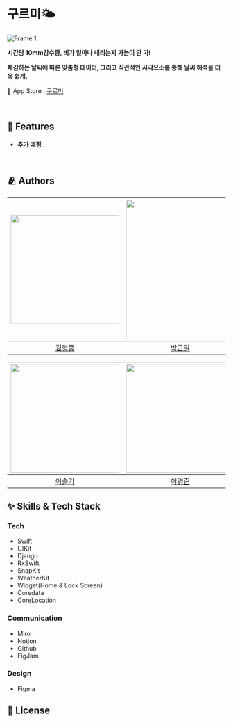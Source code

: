 # 구르미🌤

![Frame 1](https://user-images.githubusercontent.com/63584245/205135938-0a460b46-510f-4c6e-820d-68f923c177a5.svg)


**시간당 10mm강수량, 비가 얼마나 내리는지 가늠이 안 가!**

**체감하는 날씨에 따른 맞춤형 데이터, 그리고 직관적인 시각요소를 통해 날씨 해석을 더욱 쉽게.**

🔗 App Store : <a href="https://apps.apple.com/kr/app/kloudy-charactercheck-weather/id6444051667">구르미</a>

</br>

## :pushpin: Features

- **추가 예정**

</br>

## :people_hugging: Authors
| <a href="https://github.com/dkdo1406"><img height="250px" width="250px" src="https://user-images.githubusercontent.com/63584245/205136081-bb5477d3-858f-4556-b5e7-32d7572c1f27.png"/></a>|<a href="https://github.com/Valentino1994"><img height="321px" width="250px" src="https://user-images.githubusercontent.com/63584245/205136092-b0a517dc-f651-4e4b-a8e6-06be3b9ac68f.jpeg"/></a>|<a href="https://github.com/Byeonjinha"><img height="250px" width="250px" src="https://user-images.githubusercontent.com/63584245/205136084-6854d3c2-3b83-4b00-b3e2-018b58c625c9.png"/></a>|<a href="https://github.com/yys88699"><img height="188px" width="250px" src="https://user-images.githubusercontent.com/63584245/205136074-6df973df-1fc7-43a6-9355-53059c6f6373.jpeg"/></a>|
|:---:|:---:|:---:|:---:|
|<a href="https://github.com/dkdo1406">김형중</a>|<a href="https://github.com/Valentino1994">박근일</a>|<a href="https://github.com/Byeonjinha">변진하</a>|<a href="https://github.com/yys88699">윤영서</a>|

|<a href="https://github.com/sseulkii"><img height="250px" width="250px" src="https://user-images.githubusercontent.com/63584245/205136090-c8c0cefe-9e75-48e1-b35c-b7181ffdf71d.png"/></a>|<a href="https://github.com/2youngjun"><img height="250px" width="250px" src="https://user-images.githubusercontent.com/63584245/205136479-3dac6190-e9fd-4cd4-ae08-14440f9f00a6.jpg"/></a>|<a href="https://github.com/Juhwa-Lee1023"><img height="250px" width="250px" src="https://user-images.githubusercontent.com/63584245/205136585-adfbcf0a-b8e3-4a0b-973f-7617f865eb36.png"/></a>| <a href="https://github.com/Hongjaaa"><img height="250px" width="250px" src="https://user-images.githubusercontent.com/63584245/205136088-3aec5399-81d9-471a-afa7-02e9ce51c2cf.png"/></a>|
|:---:|:---:|:---:|:---:|
|<a href="https://github.com/sseulkii">이슬기</a>|<a href="https://github.com/2youngjun">이영준</a>|<a href="https://github.com/Juhwa-Lee1023">이주화</a>|<a href="https://github.com/Hongjaaa">최홍준</a>|


## :sparkles: Skills & Tech Stack


  ### Tech
  - Swift
  - UIKit 
  - Django
  - RxSwift
  - SnapKit
  - WeatherKit
  - Widget(Home & Lock Screen)
  - Coredata
  - CoreLocation

  ### Communication
  - Miro
  - Notion
  - Github
  - FigJam
  
  ### Design
  - Figma
 

## :lock_with_ink_pen: License

